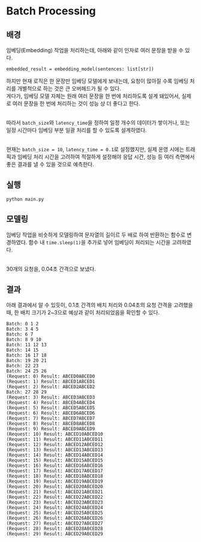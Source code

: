 # Batch Processing

## 배경
임베딩(Embedding) 작업을 처리하는데, 아래와 같이 인자로 여러 문장을 받을 수 있다.
```
embedded_result = embedding_model(sentences: list[str])
```
하지만 현재 로직은 한 문장만 임베딩 모델에게 보내는데, 요청이 많아질 수록 임베딩 처리를 개별적으로 하는 것은 큰 오버헤드가 될 수 있다.</br>
게다가, 임베딩 모델 자체는 원래 여러 문장을 한 번에 처리하도록 설계 돼있어서, 실제로 여러 문장을 한 번에 처리하는 것이 성능 상 더 좋다고 한다.</br></br>

따라서 `batch_size`와 `latency_time`을 정하여 일정 개수의 데이터가 쌓이거나, 또는 일정 시간마다 임베딩 부분 일괄 처리를 할 수 있도록 설계하였다.</br></br>

현재는 `batch_size = 10`, `latency_time = 0.1`로 설정했지만, 실제 운영 시에는 트래픽과 임베딩 처리 시간을 고려하여 적절하게 설정해야 응답 시간, 성능 등 여러 측면에서 좋은 결과를 낼 수 있을 것으로 예측한다.

## 실행
```
python main.py
```

## 모델링 

임베딩 작업을 비슷하게 모델링하여 문자열의 길이르 두 배로 하여 반환하는 함수로 변경하였다.
함수 내 `time.sleep(1)`을 추가로 넣어 임베딩이 처리되는 시간을 고려하였다.</br></br>

30개의 요청을, 0.04초 간격으로 보냈다.

## 결과 
아래 결과에서 알 수 있듯이, 0.1초 간격의 배치 처리와 0.04초의 요청 간격을 고려했을 때, 한 배치 크기가 2~3으로 예상과 같이 처리되었음을 확인할 수 있다.
```
Batch: 0 1 2
Batch: 3 4 5
Batch: 6 7
Batch: 8 9 10
Batch: 11 12 13
Batch: 14 15
Batch: 16 17 18
Batch: 19 20 21
Batch: 22 23
Batch: 24 25 26
(Request: 0) Result: ABCED0ABCED0
(Request: 1) Result: ABCED1ABCED1
(Request: 2) Result: ABCED2ABCED2
Batch: 27 28 29
(Request: 3) Result: ABCED3ABCED3
(Request: 4) Result: ABCED4ABCED4
(Request: 5) Result: ABCED5ABCED5
(Request: 6) Result: ABCED6ABCED6
(Request: 7) Result: ABCED7ABCED7
(Request: 8) Result: ABCED8ABCED8
(Request: 9) Result: ABCED9ABCED9
(Request: 10) Result: ABCED10ABCED10
(Request: 11) Result: ABCED11ABCED11
(Request: 12) Result: ABCED12ABCED12
(Request: 13) Result: ABCED13ABCED13
(Request: 14) Result: ABCED14ABCED14
(Request: 15) Result: ABCED15ABCED15
(Request: 16) Result: ABCED16ABCED16
(Request: 17) Result: ABCED17ABCED17
(Request: 18) Result: ABCED18ABCED18
(Request: 19) Result: ABCED19ABCED19
(Request: 20) Result: ABCED20ABCED20
(Request: 21) Result: ABCED21ABCED21
(Request: 22) Result: ABCED22ABCED22
(Request: 23) Result: ABCED23ABCED23
(Request: 24) Result: ABCED24ABCED24
(Request: 25) Result: ABCED25ABCED25
(Request: 26) Result: ABCED26ABCED26
(Request: 27) Result: ABCED27ABCED27
(Request: 28) Result: ABCED28ABCED28
(Request: 29) Result: ABCED29ABCED29
```